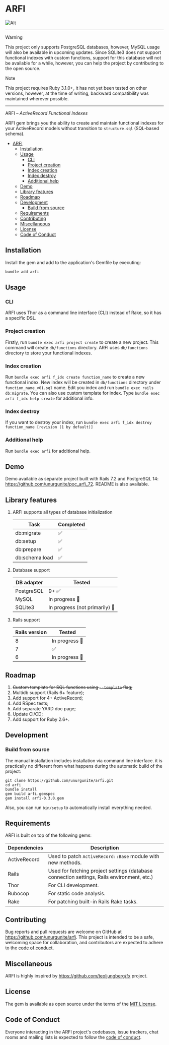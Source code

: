 # ARFI

![Alt](https://repobeats.axiom.co/api/embed/324b4f481b219890ef5a26e3c6fb73fff8929c93.svg "Repobeats analytics image")

---

> [!WARNING]
> This project only supports PostgreSQL databases, however, MySQL usage will also be available in upcoming updates.
> Since SQLite3 does not support functional indexes with custom functions, support for this database will not be
> available for a while, however, you can help the project by contributing to the open source.

> [!NOTE]
> This project requires Ruby 3.1.0+, it has not yet been tested on other versions, however, at the time of writing,
> backward compatibility was maintained wherever possible.

---

ARFI – *ActiveRecord Functional Indexes*

ARFI gem brings you the ability to create and maintain functional indexes for your ActiveRecord models without
transition to `structure.sql` (SQL-based schema).

* [ARFI](#arfi)
    * [Installation](#installation)
    * [Usage](#usage)
        * [CLI](#cli)
        * [Project creation](#project-creation)
        * [Index creation](#index-creation)
        * [Index destroy](#index-destroy)
        * [Additional help](#additional-help)
    * [Demo](#demo)
    * [Library features](#library-features)
    * [Roadmap](#roadmap)
    * [Development](#development)
        * [Build from source](#build-from-source)
    * [Requirements](#requirements)
    * [Contributing](#contributing)
    * [Miscellaneous](#miscellaneous)
    * [License](#license)
    * [Code of Conduct](#code-of-conduct)

## Installation

Install the gem and add to the application's Gemfile by executing:

```bash
bundle add arfi
```

## Usage

### CLI

ARFI uses Thor as a command line interface (CLI) instead of Rake, so it has a specific DSL.

### Project creation

Firstly, run `bundle exec arfi project create` to create a new project. This command will create `db/functions`
directory. ARFI uses `db/functions` directory to store your functional indexes.

### Index creation

Run `bundle exec arfi f_idx create function_name` to create a new functional index. New index will be created in
`db/functions` directory under `function_name_v01.sql` name. Edit you index and run `bundle exec rails db:migrate`. You
can also use custom template for index. Type `bundle exec arfi f_idx help create` for additional info.

### Index destroy

If you want to destroy your index, run `bundle exec arfi f_idx destroy function_name [revision (1 by default)]`

### Additional help

Run `bundle exec arfi` for additional help.

## Demo

Demo available as separate project built with Rails 7.2 and PostgreSQL 14: https://github.com/unurgunite/poc_arfi_72.
README is also available.

## Library features

1. ARFI supports all types of database initialization

    | Task           | Completed          |
    |----------------|--------------------|
    | db:migrate     | :white_check_mark: |
    | db:setup       | :white_check_mark: |
    | db:prepare     | :white_check_mark: |
    | db:schema:load | :white_check_mark: |

2. Database support

    | DB adapter     | Tested                                                |
    |----------------|-------------------------------------------------------|
    | PostgreSQL     | 9+ :white_check_mark:                                 |
    | MySQL          | In progress :arrows_counterclockwise:                 |
    | SQLite3        | In progress (not primarily) :arrows_counterclockwise: |

3. Rails support

   | Rails version | Tested                                |
   |---------------|---------------------------------------|
   | 8             | In progress :arrows_counterclockwise: |
   | 7             | :white_check_mark:                    |
   | 6             | In progress :arrows_counterclockwise: |

## Roadmap

1. ~~Custom template for SQL functions using `--template` flag;~~
2. Multidb support (Rails 6+ feature);
3. Add support for 4+ ActiveRecord;
4. Add RSpec tests;
5. Add separate YARD doc page;
6. Update CI/CD;
7. Add support for Ruby 2.6+. 

## Development

### Build from source

The manual installation includes installation via command line interface. it is practically no different from what
happens during the automatic build of the project:

```shell
git clone https://github.com/unurgunite/arfi.git
cd arfi
bundle install
gem build arfi.gemspec
gem install arfi-0.3.0.gem
```

Also, you can run `bin/setup` to automatically install everything needed.

## Requirements

ARFI is built on top of the following gems:

| Dependencies | Description                                                                                |
|--------------|--------------------------------------------------------------------------------------------|
| ActiveRecord | Used to patch `ActiveRecord::Base` module with new methods.                                |
| Rails        | Used for fetching project settings (database connection settings, Rails environment, etc.) |
| Thor         | For CLI development.                                                                       |
| Rubocop      | For static code analysis.                                                                  |
| Rake         | For patching built-in Rails Rake tasks.                                                    |

## Contributing

Bug reports and pull requests are welcome on GitHub at https://github.com/unurgunite/arfi. This project is intended to
be a safe, welcoming space for collaboration, and contributors are expected to adhere to
the [code of conduct](https://github.com/[USERNAME]/Arfi/blob/master/CODE_OF_CONDUCT.md).

## Miscellaneous

ARFI is highly inspired by https://github.com/teoljungberg/fx project.

## License

The gem is available as open source under the terms of the [MIT License](https://opensource.org/licenses/MIT).

## Code of Conduct

Everyone interacting in the ARFI project's codebases, issue trackers, chat rooms and mailing lists is expected to follow
the [code of conduct](https://github.com/[USERNAME]/Arfi/blob/master/CODE_OF_CONDUCT.md).
